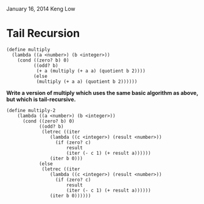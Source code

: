 January 16, 2014
Keng Low

# Tail Recursion 

```
(define multiply
  (lambda ((a <number>) (b <integer>))
    (cond ((zero? b) 0)
          ((odd? b)
           (+ a (multiply (+ a a) (quotient b 2))))
          (else
           (multiply (+ a a) (quotient b 2))))))
```

**Write a version of multiply which uses the same basic algorithm as above, but which is tail-recursive.**

```
(define multiply-2
    (lambda ((a <number>) (b <integer>))
      (cond ((zero? b) 0)
            ((odd? b)
             (letrec ((iter 
                (lambda ((c <integer>) (result <number>))
                  (if (zero? c)
                      result
                      (iter (- c 1) (+ result a))))))
                (iter b 0)))
            (else
             (letrec ((iter 
                (lambda ((c <integer>) (result <number>))
                  (if (zero? c)
                      result
                      (iter (- c 1) (+ result a))))))
                (iter b 0))))))   
```

